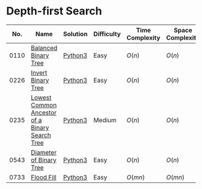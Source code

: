 # Depth-first Search

| No.  | Name  | Solution | Difficulty | Time Complexity | Space Complexity |
| --- | --- | --- | --- | --- | --- |
| 0110 | [Balanced Binary Tree](https://leetcode.com/problems/balanced-binary-tree/) | [Python3](https://leetcode.com/problems/balanced-binary-tree/solutions/4100117/balanced-binary-tree-python-easy-explanations/) | Easy | $O(n)$ | $O(n)$ |
| 0226 | [Invert Binary Tree](https://leetcode.com/problems/invert-binary-tree/solutions/4070774/invert-binary-tree-python-easy-explanations/) | [Python3](https://leetcode.com/problems/invert-binary-tree/solutions/4070774/invert-binary-tree-python-easy-explanations/) | Easy | $O(n)$ | $O(n)$ |
| 0235 | [Lowest Common Ancestor of a Binary Search Tree](https://leetcode.com/problems/lowest-common-ancestor-of-a-binary-search-tree/) | [Python3](https://leetcode.com/problems/lowest-common-ancestor-of-a-binary-search-tree/solutions/4099505/lowest-common-ancestor-of-a-binary-search-tree-python-easy-explanations/) | Medium | $O(n)$ | $O(n)$ |
| 0543 | [Diameter of Binary Tree](https://leetcode.com/problems/diameter-of-binary-tree/) | [Python3](https://leetcode.com/problems/diameter-of-binary-tree/solutions/4267117/diameter-of-binary-tree-python-easy-explanations/) | Easy | $O(n)$ | $O(n)$ |
| 0733 | [Flood Fill](https://leetcode.com/problems/flood-fill/) | [Python3](https://leetcode.com/problems/flood-fill/solutions/4098937/flood-fill-python-easy-explanations/) | Easy | $O(mn)$ | $O(mn)$ |

